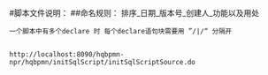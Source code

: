 #脚本文件说明：
##命名规则：
    排序_日期_版本号_创建人_功能以及用处
    
    一个脚本中有多个declare 时 每个declare语句块需要用 ”/|/“ 分隔开
    
    
    http://localhost:8090/hqbpmn-npr/hqbpmn/initSqlScript/initSqlScriptSource.do